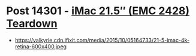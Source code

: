 # Post 14301 - [iMac 21.5&#8243; (EMC 2428) Teardown](https://www.ifixit.com/News/14301/imac-21-5-emc-2428-teardown)

- https://valkyrie.cdn.ifixit.com/media/2015/10/05164733/21-5-imac-4k-retina-600x400.jpeg
